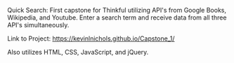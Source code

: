 Quick Search: First capstone for Thinkful utilizing API's from Google Books, Wikipedia, and Youtube. Enter a search term and receive data from all three API's simultaneously. 



Link to Project: https://kevinlnichols.github.io/Capstone_1/

Also utilizes HTML, CSS, JavaScript, and jQuery. 

